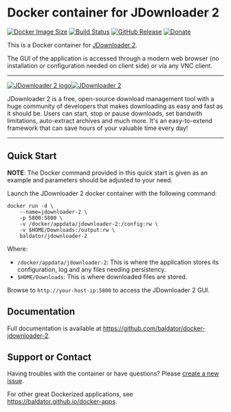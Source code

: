 # Docker container for JDownloader 2
[![Docker Image Size](https://img.shields.io/microbadger/image-size/baldator/jdownloader-2)](http://microbadger.com/#/images/baldator/jdownloader-2) [![Build Status](https://drone.le-sage.com/api/badges/baldator/docker-jdownloader-2/status.svg)](https://drone.le-sage.com/baldator/docker-jdownloader-2) [![GitHub Release](https://img.shields.io/github/release/baldator/docker-jdownloader-2.svg)](https://github.com/baldator/docker-jdownloader-2/releases/latest) [![Donate](https://img.shields.io/badge/Donate-PayPal-green.svg)](https://paypal.me/JocelynLeSage/0usd)

This is a Docker container for [JDownloader 2](http://jdownloader.org/).

The GUI of the application is accessed through a modern web browser (no installation or configuration needed on client side) or via any VNC client.

---

[![JDownloader 2 logo](https://images.weserv.nl/?url=raw.githubusercontent.com/baldator/docker-templates/master/baldator/images/jdownloader-2-icon.png&w=200)](http://jdownloader.org/)[![JDownloader 2](https://dummyimage.com/400x110/ffffff/575757&text=JDownloader+2)](http://jdownloader.org/)

JDownloader 2 is a free, open-source download management tool with a huge
community of developers that makes downloading as easy and fast as it should be.
Users can start, stop or pause downloads, set bandwith limitations, auto-extract
archives and much more. It's an easy-to-extend framework that can save hours of
your valuable time every day!

---

## Quick Start

**NOTE**: The Docker command provided in this quick start is given as an example
and parameters should be adjusted to your need.

Launch the JDownloader 2 docker container with the following command:
```
docker run -d \
    --name=jdownloader-2 \
    -p 5800:5800 \
    -v /docker/appdata/jdownloader-2:/config:rw \
    -v $HOME/Downloads:/output:rw \
    baldator/jdownloader-2
```

Where:
  - `/docker/appdata/jdownloader-2`: This is where the application stores its configuration, log and any files needing persistency.
  - `$HOME/Downloads`: This is where downloaded files are stored.

Browse to `http://your-host-ip:5800` to access the JDownloader 2 GUI.

## Documentation

Full documentation is available at https://github.com/baldator/docker-jdownloader-2.

## Support or Contact

Having troubles with the container or have questions?  Please
[create a new issue].

For other great Dockerized applications, see https://baldator.github.io/docker-apps.

[create a new issue]: https://github.com/baldator/docker-jdownloader-2/issues
